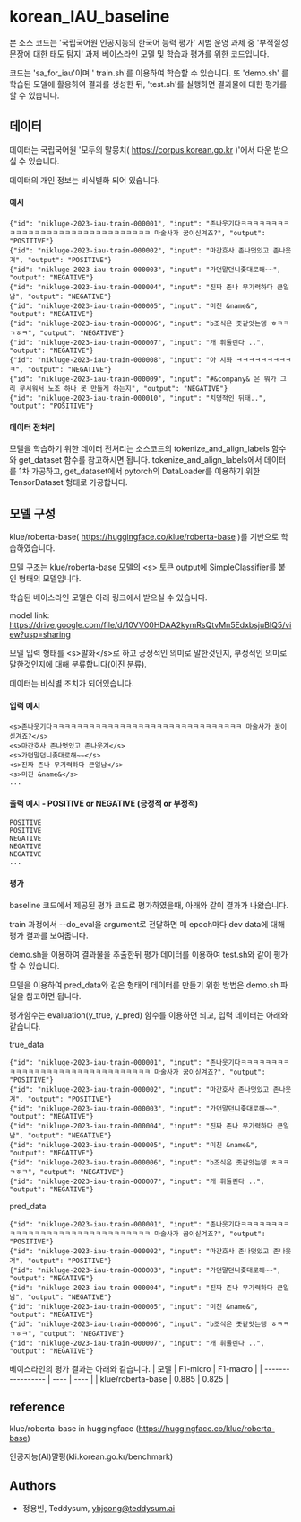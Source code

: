 # korean_IAU_baseline

본 소스 코드는 '국립국어원 인공지능의 한국어 능력 평가' 시범 운영 과제 중 '부적절성 문장에 대한 태도 탐지' 과제 베이스라인 모델 및 학습과 평가를 위한 코드입니다.

코드는 'sa_for_iau'이며 ' train.sh'를 이용하여 학습할 수 있습니다. 또 'demo.sh' 를 학습된 모델에 활용하여 결과를 생성한 뒤, 'test.sh'를 실행하면 결과물에 대한 평가를 할 수 있습니다.




## 데이터
데이터는 국립국어원 '모두의 말뭉치( https://corpus.korean.go.kr )'에서 다운 받으실 수 있습니다.

데이터의 개인 정보는 비식별화 되어 있습니다.

#### 예시
``` 
{"id": "nikluge-2023-iau-train-000001", "input": "존나웃기다ㅋㅋㅋㅋㅋㅋㅋㅋㅋㅋㅋㅋㅋㅋㅋㅋㅋㅋㅋㅋㅋㅋㅋㅋㅋㅋㅋㅋㅋㅋㅋ 마술사가 꿈이싣겨죠?", "output": "POSITIVE"}
{"id": "nikluge-2023-iau-train-000002", "input": "마간호사 존나멋있고 존나웃겨", "output": "POSITIVE"}
{"id": "nikluge-2023-iau-train-000003", "input": "가던말던니좆대로해~~", "output": "NEGATIVE"}
{"id": "nikluge-2023-iau-train-000004", "input": "진짜 존나 무기력하다 큰일남", "output": "NEGATIVE"}
{"id": "nikluge-2023-iau-train-000005", "input": "미친 &name&", "output": "NEGATIVE"}
{"id": "nikluge-2023-iau-train-000006", "input": "b조식은 좃같앗는뎅 ㅎㅋㅋㄱㅎㅋ", "output": "NEGATIVE"}
{"id": "nikluge-2023-iau-train-000007", "input": "개 휘둘린다 ..", "output": "NEGATIVE"}
{"id": "nikluge-2023-iau-train-000008", "input": "아 시퐈 ㅋㅋㅋㅋㅋㅋㅋㅋㅋㅋ", "output": "NEGATIVE"}
{"id": "nikluge-2023-iau-train-000009", "input": "#&company& 은 뭐가 그리 무서워서 노조 하나 못 만들게 하는지", "output": "NEGATIVE"}
{"id": "nikluge-2023-iau-train-000010", "input": "치명적인 뒤태..", "output": "POSITIVE"}
```

#### 데이터 전처리
모델을 학습하기 위한 데이터 전처리는 소스코드의 tokenize_and_align_labels 함수와 get_dataset 함수를 참고하시면 됩니다. tokenize_and_align_labels에서 데이터를 1차 가공하고, get_dataset에서 pytorch의 DataLoader를 이용하기 위한 TensorDataset 형태로 가공합니다.


## 모델 구성

klue/roberta-base( https://huggingface.co/klue/roberta-base )를 기반으로 학습하였습니다.

모델 구조는 klue/roberta-base 모델의 \<s> 토큰 output에 SimpleClassifier를 붙인 형태의 모델입니다.

학습된 베이스라인 모델은 아래 링크에서 받으실 수 있습니다.

model link: https://drive.google.com/file/d/10VV00HDAA2kymRsQtvMn5EdxbsjuBIQ5/view?usp=sharing

모델 입력 형태를 \<s>발화\</s>로 하고 긍정적인 의미로 말한것인지, 부정적인 의미로 말한것인지에 대해 분류합니다(이진 분류).

데이터는 비식별 조치가 되어있습니다.


#### 입력 예시
```
<s>존나웃기다ㅋㅋㅋㅋㅋㅋㅋㅋㅋㅋㅋㅋㅋㅋㅋㅋㅋㅋㅋㅋㅋㅋㅋㅋㅋㅋㅋㅋㅋㅋㅋ 마술사가 꿈이싣겨죠?</s>
<s>마간호사 존나멋있고 존나웃겨</s>
<s>가던말던니좆대로해~~</s>
<s>진짜 존나 무기력하다 큰일남</s>
<s>미친 &name&</s>
...
```

#### 출력 예시 - POSITIVE or NEGATIVE (긍정적 or 부정적)
```
POSITIVE
POSITIVE
NEGATIVE
NEGATIVE
NEGATIVE
...
```

#### 평가
baseline 코드에서 제공된 평가 코드로 평가하였을때, 아래와 같이 결과가 나왔습니다.

train 과정에서 --do_eval을 argument로 전달하면 매 epoch마다 dev data에 대해 평가 결과를 보여줍니다.

demo.sh을 이용하여 결과물을 추출한뒤 평가 데이터를 이용하여 test.sh와 같이 평가할 수 있습니다.

모델을 이용하여 pred_data와 같은 형태의 데이터를 만들기 위한 방법은 demo.sh 파일을 참고하면 됩니다.

평가함수는 evaluation(y_true, y_pred) 함수를 이용하면 되고, 입력 데이터는 아래와 같습니다.

true_data
``` 
{"id": "nikluge-2023-iau-train-000001", "input": "존나웃기다ㅋㅋㅋㅋㅋㅋㅋㅋㅋㅋㅋㅋㅋㅋㅋㅋㅋㅋㅋㅋㅋㅋㅋㅋㅋㅋㅋㅋㅋㅋㅋ 마술사가 꿈이싣겨죠?", "output": "POSITIVE"}
{"id": "nikluge-2023-iau-train-000002", "input": "마간호사 존나멋있고 존나웃겨", "output": "POSITIVE"}
{"id": "nikluge-2023-iau-train-000003", "input": "가던말던니좆대로해~~", "output": "NEGATIVE"}
{"id": "nikluge-2023-iau-train-000004", "input": "진짜 존나 무기력하다 큰일남", "output": "NEGATIVE"}
{"id": "nikluge-2023-iau-train-000005", "input": "미친 &name&", "output": "NEGATIVE"}
{"id": "nikluge-2023-iau-train-000006", "input": "b조식은 좃같앗는뎅 ㅎㅋㅋㄱㅎㅋ", "output": "NEGATIVE"}
{"id": "nikluge-2023-iau-train-000007", "input": "개 휘둘린다 ..", "output": "NEGATIVE"}
```


pred_data
```
{"id": "nikluge-2023-iau-train-000001", "input": "존나웃기다ㅋㅋㅋㅋㅋㅋㅋㅋㅋㅋㅋㅋㅋㅋㅋㅋㅋㅋㅋㅋㅋㅋㅋㅋㅋㅋㅋㅋㅋㅋㅋ 마술사가 꿈이싣겨죠?", "output": "POSITIVE"}
{"id": "nikluge-2023-iau-train-000002", "input": "마간호사 존나멋있고 존나웃겨", "output": "POSITIVE"}
{"id": "nikluge-2023-iau-train-000003", "input": "가던말던니좆대로해~~", "output": "NEGATIVE"}
{"id": "nikluge-2023-iau-train-000004", "input": "진짜 존나 무기력하다 큰일남", "output": "NEGATIVE"}
{"id": "nikluge-2023-iau-train-000005", "input": "미친 &name&", "output": "NEGATIVE"}
{"id": "nikluge-2023-iau-train-000006", "input": "b조식은 좃같앗는뎅 ㅎㅋㅋㄱㅎㅋ", "output": "NEGATIVE"}
{"id": "nikluge-2023-iau-train-000007", "input": "개 휘둘린다 ..", "output": "NEGATIVE"}
```

베이스라인의 평가 결과는 아래와 같습니다.
| 모델              | F1-micro | F1-macro |
| ----------------- | ---- | ---- |
| klue/roberta-base | 0.885 | 0.825 |


## reference
klue/roberta-base in huggingface (https://huggingface.co/klue/roberta-base)

인공지능(AI)말평(kli.korean.go.kr/benchmark)
## Authors
- 정용빈, Teddysum, ybjeong@teddysum.ai
